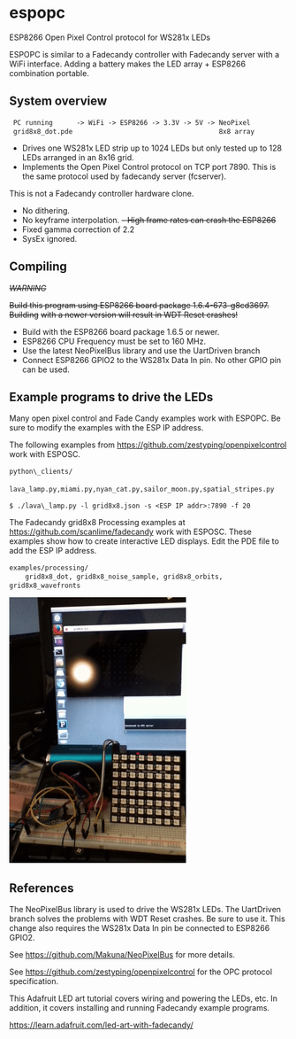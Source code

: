 # espopc
ESP8266 Open Pixel Control protocol for WS281x LEDs

ESPOPC is similar to a Fadecandy controller with Fadecandy server with a WiFi
interface. Adding a battery makes the LED array + ESP8266 combination portable.

## System overview

```
 PC running      -> WiFi -> ESP8266 -> 3.3V -> 5V -> NeoPixel
 grid8x8_dot.pde                                     8x8 array
```

- Drives one WS281x LED strip up to 1024 LEDs but only tested up to 128 LEDs arranged in an 8x16 grid.
- Implements the Open Pixel Control protocol on TCP port 7890. This is the same protocol used by fadecandy server (fcserver).

This is not a Fadecandy controller hardware clone.

- No dithering.
- No keyframe interpolation.
~~- High frame rates can crash the ESP8266~~
- Fixed gamma correction of 2.2
- SysEx ignored.

## Compiling

~~*WARNING*~~

~~Build this program using ESP8266 board package 1.6.4-673-g8cd3697. Building~~
~~with a newer version will result in WDT Reset crashes!~~

- Build with the ESP8266 board package 1.6.5 or newer.
- ESP8266 CPU Frequency must be set to 160 MHz.
- Use the latest NeoPixelBus library and use the UartDriven branch
- Connect ESP8266 GPIO2 to the WS281x Data In pin. No other GPIO pin can be used.

## Example programs to drive the LEDs

Many open pixel control and Fade Candy examples work with ESPOPC. Be sure to
modify the examples with the ESP IP address.

The following examples from https://github.com/zestyping/openpixelcontrol work
with ESPOSC.

    python\_clients/
        lava_lamp.py,miami.py,nyan_cat.py,sailor_moon.py,spatial_stripes.py

```
$ ./lava\_lamp.py -l grid8x8.json -s <ESP IP addr>:7890 -f 20
```

The Fadecandy grid8x8 Processing examples at https://github.com/scanlime/fadecandy work with ESPOSC. These examples show how
to create interactive LED displays. Edit the PDE file to add the ESP IP address.

    examples/processing/
        grid8x8_dot, grid8x8_noise_sample, grid8x8_orbits, grid8x8_wavefronts

![Automated Playback](./espopc.gif "Automated Playback")

## References

The NeoPixelBus library is used to drive the WS281x LEDs. The UartDriven branch solves the problems with WDT Reset
crashes. Be sure to use it. This change also requires the WS281x Data In pin be connected to ESP8266 GPIO2.

See https://github.com/Makuna/NeoPixelBus for more details.

See https://github.com/zestyping/openpixelcontrol for the OPC protocol
specification.

This Adafruit LED art tutorial covers wiring and powering the LEDs, etc. In
addition, it covers installing and running Fadecandy example programs.

https://learn.adafruit.com/led-art-with-fadecandy/

